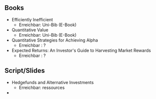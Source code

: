 ## Books

- Efficiently Inefficient
	- Erreichbar: Uni-Bib (E-Book)
- Quantitative Value
	- Erreichbar: Uni-Bib (E-Book)
- Quantitative Strategies for Achieving Alpha
	- Erreichbar : ?
- Expected Returns: An Investor's Guide to Harvesting Market Rewards
	- Erreichbar : ?


## Script/Slides
- Hedgefunds and Alternative Investments
	- Erreichbar: ressources
- 